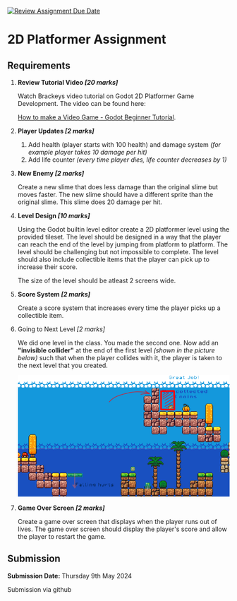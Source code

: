 [![Review Assignment Due Date](https://classroom.github.com/assets/deadline-readme-button-24ddc0f5d75046c5622901739e7c5dd533143b0c8e959d652212380cedb1ea36.svg)](https://classroom.github.com/a/ItnCGXB2)
# 2D Platformer Assignment

## Requirements

1. **Review Tutorial Video _[20 marks]_**

    Watch Brackeys video tutorial on Godot 2D Platformer Game Development. The video can be found here: 
    
    [How to make a Video Game - Godot Beginner Tutorial](https://www.youtube.com/watch?v=LOhfqjmasi0).

1. **Player Updates _[2 marks]_**

    1. Add health (player starts with 100 health) and damage system _(for example player takes 10 damage per hit)_
    1. Add life counter _(every time player dies, life counter decreases by 1)_

1. **New Enemy _[2 marks]_**

    Create a new slime that does less damage than the original slime but moves faster. The new slime should have a different sprite than the original slime. This slime does 20 damage per hit.

1. **Level Design _[10 marks]_**

    Using the Godot builtin level editor create a 2D platformer level using the provided tileset. The level should be designed in a way that the player can reach the end of the level by jumping from platform to platform. The level should be challenging but not impossible to complete. The level should also include collectible items that the player can pick up to increase their score.

    The size of the level should be atleast 2 screens wide.

1. **Score System _[2 marks]_**

    Create a score system that increases every time the player picks up a collectible item.

1. Going to Next Level _[2 marks]_

    We did one level in the class. You made the second one. Now add an **"invisible collider"** at the end of the first level _(shown in the picture below)_ such that when the player collides with it, the player is taken to the next level that you created.

    ![Next Level Collider](./doc/img01.png)

1. **Game Over Screen _[2 marks]_**

    Create a game over screen that displays when the player runs out of lives. The game over screen should display the player's score and allow the player to restart the game.

## Submission

**Submission Date:** Thursday 9th May 2024

Submission via github
